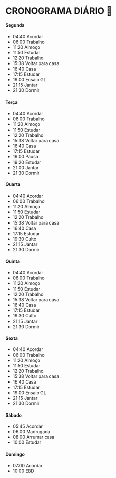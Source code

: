 # CRONOGRAMA DIÁRIO :date: 

#### Segunda

- 04:40 Acordar
- 06:00 Trabalho
- 11:20 Almoço
- 11:50 Estudar
- 12:20 Trabalho
- 15:38 Voltar para casa
- 16:40 Casa
- 17:15 Estudar
- 19:00 Ensaio GL
- 21:15 Jantar
- 21:30 Dormir

#### Terça

- 04:40 Acordar
- 06:00 Trabalho
- 11:20 Almoço
- 11:50 Estudar
- 12:20 Trabalho
- 15:38 Voltar para casa
- 16:40 Casa
- 17:15 Estudar
- 19:00 Pausa
- 19:20 Estudar
- 21:00 Jantar
- 21:30 Dormir

#### Quarta

- 04:40 Acordar
- 06:00 Trabalho
- 11:20 Almoço
- 11:50 Estudar
- 12:20 Trabalho
- 15:38 Voltar para casa
- 16:40 Casa
- 17:15 Estudar
- 19:30 Culto
- 21:15 Jantar
- 21:30 Dormir

#### Quinta

- 04:40 Acordar
- 06:00 Trabalho
- 11:20 Almoço
- 11:50 Estudar
- 12:20 Trabalho
- 15:38 Voltar para casa
- 16:40 Casa
- 17:15 Estudar
- 19:30 Culto
- 21:15 Jantar
- 21:30 Dormir

#### Sexta

- 04:40 Acordar
- 06:00 Trabalho
- 11:20 Almoço
- 11:50 Estudar
- 12:20 Trabalho
- 15:38 Voltar para casa
- 16:40 Casa
- 17:15 Estudar
- 19:00 Ensaio GL
- 21:15 Jantar
- 21:30 Dormir

#### Sábado

- 05:45 Acordar
- 06:00 Madrugada
- 08:00 Arrumar casa
- 10:00 Estudar

#### Domingo

- 07:00 Acordar
- 10:00 EBD
